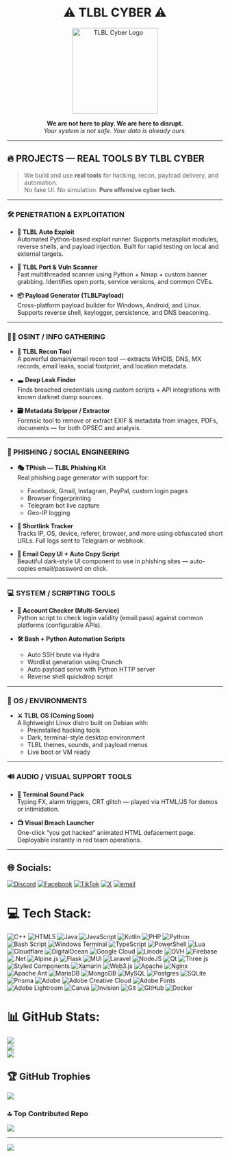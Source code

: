 <h1 align="center">
  ⚠️ TLBL CYBER ⚠️
</h1>

<p align="center">
  <img src="https://chillnexus.us/logo.png" width="200" alt="TLBL Cyber Logo"/>
</p>

<p align="center">
  <b>We are not here to play. We are here to disrupt.</b><br>
  <i>Your system is not safe. Your data is already ours.</i>
</p>

---

## 🔥 PROJECTS — REAL TOOLS BY TLBL CYBER

> We build and use **real tools** for hacking, recon, payload delivery, and automation.  
> No fake UI. No simulation. **Pure offensive cyber tech.**

---

### 🛠 PENETRATION & EXPLOITATION

- **🦠 TLBL Auto Exploit**  
  Automated Python-based exploit runner. Supports metasploit modules, reverse shells, and payload injection. Built for rapid testing on local and external targets.

- **🔧 TLBL Port & Vuln Scanner**  
  Fast multithreaded scanner using Python + Nmap + custom banner grabbing. Identifies open ports, service versions, and common CVEs.

- **📦 Payload Generator (TLBLPayload)**  
  Cross-platform payload builder for Windows, Android, and Linux. Supports reverse shell, keylogger, persistence, and DNS beaconing.

---

### 🕵️‍♂️ OSINT / INFO GATHERING

- **📡 TLBL Recon Tool**  
  A powerful domain/email recon tool — extracts WHOIS, DNS, MX records, email leaks, social footprint, and location metadata.

- **🕳 Deep Leak Finder**  
  Finds breached credentials using custom scripts + API integrations with known darknet dump sources.

- **🗃 Metadata Stripper / Extractor**  
  Forensic tool to remove or extract EXIF & metadata from images, PDFs, documents — for both OPSEC and analysis.

---

### 📜 PHISHING / SOCIAL ENGINEERING

- **🎭 TPhish — TLBL Phishing Kit**  
  Real phishing page generator with support for:
  - Facebook, Gmail, Instagram, PayPal, custom login pages  
  - Browser fingerprinting  
  - Telegram bot live capture  
  - Geo-IP logging

- **🔗 Shortlink Tracker**  
  Tracks IP, OS, device, referer, browser, and more using obfuscated short URLs. Full logs sent to Telegram or webhook.

- **📧 Email Copy UI + Auto Copy Script**  
  Beautiful dark-style UI component to use in phishing sites — auto-copies email/password on click.

---

### 💻 SYSTEM / SCRIPTING TOOLS

- **🧪 Account Checker (Multi-Service)**  
  Python script to check login validity (email:pass) against common platforms (configurable APIs).

- **🛠 Bash + Python Automation Scripts**  
  - Auto SSH brute via Hydra  
  - Wordlist generation using Crunch  
  - Auto payload serve with Python HTTP server  
  - Reverse shell quickdrop script

---

### 📀 OS / ENVIRONMENTS

- **⚔️ TLBL OS (Coming Soon)**  
  A lightweight Linux distro built on Debian with:
  - Preinstalled hacking tools  
  - Dark, terminal-style desktop environment  
  - TLBL themes, sounds, and payload menus  
  - Live boot or VM ready

---

### 🔊 AUDIO / VISUAL SUPPORT TOOLS

- **🎵 Terminal Sound Pack**  
  Typing FX, alarm triggers, CRT glitch — played via HTML/JS for demos or intimidation.

- **📺 Visual Breach Launcher**  
  One-click “you got hacked” animated HTML defacement page. Deployable instantly in red team operations.

---

## 🌐 Socials:
[![Discord](https://img.shields.io/badge/Discord-%237289DA.svg?logo=discord&logoColor=white)](https://discord.gg/gBxenfpFR2) [![Facebook](https://img.shields.io/badge/Facebook-%231877F2.svg?logo=Facebook&logoColor=white)](https://facebook.com/tlblcyber) [![TikTok](https://img.shields.io/badge/TikTok-%23000000.svg?logo=TikTok&logoColor=white)](https://tiktok.com/@tlblcyber) [![X](https://img.shields.io/badge/X-black.svg?logo=X&logoColor=white)](https://x.com/tlblcyber) [![email](https://img.shields.io/badge/Email-D14836?logo=gmail&logoColor=white)](mailto:contact@tlblcyber.com) 

# 💻 Tech Stack:
![C++](https://img.shields.io/badge/c++-%2300599C.svg?style=for-the-badge&logo=c%2B%2B&logoColor=white) ![HTML5](https://img.shields.io/badge/html5-%23E34F26.svg?style=for-the-badge&logo=html5&logoColor=white) ![Java](https://img.shields.io/badge/java-%23ED8B00.svg?style=for-the-badge&logo=openjdk&logoColor=white) ![JavaScript](https://img.shields.io/badge/javascript-%23323330.svg?style=for-the-badge&logo=javascript&logoColor=%23F7DF1E) ![Kotlin](https://img.shields.io/badge/kotlin-%237F52FF.svg?style=for-the-badge&logo=kotlin&logoColor=white) ![PHP](https://img.shields.io/badge/php-%23777BB4.svg?style=for-the-badge&logo=php&logoColor=white) ![Python](https://img.shields.io/badge/python-3670A0?style=for-the-badge&logo=python&logoColor=ffdd54) ![Bash Script](https://img.shields.io/badge/bash_script-%23121011.svg?style=for-the-badge&logo=gnu-bash&logoColor=white) ![Windows Terminal](https://img.shields.io/badge/Windows%20Terminal-%234D4D4D.svg?style=for-the-badge&logo=windows-terminal&logoColor=white) ![TypeScript](https://img.shields.io/badge/typescript-%23007ACC.svg?style=for-the-badge&logo=typescript&logoColor=white) ![PowerShell](https://img.shields.io/badge/PowerShell-%235391FE.svg?style=for-the-badge&logo=powershell&logoColor=white) ![Lua](https://img.shields.io/badge/lua-%232C2D72.svg?style=for-the-badge&logo=lua&logoColor=white) ![Cloudflare](https://img.shields.io/badge/Cloudflare-F38020?style=for-the-badge&logo=Cloudflare&logoColor=white) ![DigitalOcean](https://img.shields.io/badge/DigitalOcean-%230167ff.svg?style=for-the-badge&logo=digitalOcean&logoColor=white) ![Google Cloud](https://img.shields.io/badge/GoogleCloud-%234285F4.svg?style=for-the-badge&logo=google-cloud&logoColor=white) ![Linode](https://img.shields.io/badge/linode-00A95C?style=for-the-badge&logo=linode&logoColor=white) ![OVH](https://img.shields.io/badge/ovh-%23123F6D.svg?style=for-the-badge&logo=ovh&logoColor=#123F6D) ![Firebase](https://img.shields.io/badge/firebase-%23039BE5.svg?style=for-the-badge&logo=firebase) ![.Net](https://img.shields.io/badge/.NET-5C2D91?style=for-the-badge&logo=.net&logoColor=white) ![Alpine.js](https://img.shields.io/badge/alpinejs-white.svg?style=for-the-badge&logo=alpinedotjs&logoColor=%238BC0D0) ![Flask](https://img.shields.io/badge/flask-%23000.svg?style=for-the-badge&logo=flask&logoColor=white) ![MUI](https://img.shields.io/badge/MUI-%230081CB.svg?style=for-the-badge&logo=mui&logoColor=white) ![Laravel](https://img.shields.io/badge/laravel-%23FF2D20.svg?style=for-the-badge&logo=laravel&logoColor=white) ![NodeJS](https://img.shields.io/badge/node.js-6DA55F?style=for-the-badge&logo=node.js&logoColor=white) ![Qt](https://img.shields.io/badge/Qt-%23217346.svg?style=for-the-badge&logo=Qt&logoColor=white) ![Three js](https://img.shields.io/badge/threejs-black?style=for-the-badge&logo=three.js&logoColor=white) ![Styled Components](https://img.shields.io/badge/styled--components-DB7093?style=for-the-badge&logo=styled-components&logoColor=white) ![Xamarin](https://img.shields.io/badge/Xamarin-3199DC?style=for-the-badge&logo=xamarin&logoColor=white) ![Web3.js](https://img.shields.io/badge/web3.js-F16822?style=for-the-badge&logo=web3.js&logoColor=white) ![Apache](https://img.shields.io/badge/apache-%23D42029.svg?style=for-the-badge&logo=apache&logoColor=white) ![Nginx](https://img.shields.io/badge/nginx-%23009639.svg?style=for-the-badge&logo=nginx&logoColor=white) ![Apache Ant](https://img.shields.io/badge/Apache%20Ant-A81C7D?style=for-the-badge&logo=Apache%20Ant&logoColor=white) ![MariaDB](https://img.shields.io/badge/MariaDB-003545?style=for-the-badge&logo=mariadb&logoColor=white) ![MongoDB](https://img.shields.io/badge/MongoDB-%234ea94b.svg?style=for-the-badge&logo=mongodb&logoColor=white) ![MySQL](https://img.shields.io/badge/mysql-4479A1.svg?style=for-the-badge&logo=mysql&logoColor=white) ![Postgres](https://img.shields.io/badge/postgres-%23316192.svg?style=for-the-badge&logo=postgresql&logoColor=white) ![SQLite](https://img.shields.io/badge/sqlite-%2307405e.svg?style=for-the-badge&logo=sqlite&logoColor=white) ![Prisma](https://img.shields.io/badge/Prisma-3982CE?style=for-the-badge&logo=Prisma&logoColor=white) ![Adobe](https://img.shields.io/badge/adobe-%23FF0000.svg?style=for-the-badge&logo=adobe&logoColor=white) ![Adobe Creative Cloud](https://img.shields.io/badge/Adobe%20Creative%20Cloud-DA1F26.svg?style=for-the-badge&logo=Adobe%20Creative%20Cloud&logoColor=white) ![Adobe Fonts](https://img.shields.io/badge/Adobe%20Fonts-000B1D.svg?style=for-the-badge&logo=Adobe%20Fonts&logoColor=white) ![Adobe Lightroom](https://img.shields.io/badge/Adobe%20Lightroom-31A8FF.svg?style=for-the-badge&logo=Adobe%20Lightroom&logoColor=white) ![Canva](https://img.shields.io/badge/Canva-%2300C4CC.svg?style=for-the-badge&logo=Canva&logoColor=white) ![Invision](https://img.shields.io/badge/invision-FF3366?style=for-the-badge&logo=invision&logoColor=white) ![Git](https://img.shields.io/badge/git-%23F05033.svg?style=for-the-badge&logo=git&logoColor=white) ![GitHub](https://img.shields.io/badge/github-%23121011.svg?style=for-the-badge&logo=github&logoColor=white) ![Docker](https://img.shields.io/badge/docker-%230db7ed.svg?style=for-the-badge&logo=docker&logoColor=white)
# 📊 GitHub Stats:
![](https://github-readme-stats.vercel.app/api?username=tlblcyber&theme=merko&hide_border=false&include_all_commits=false&count_private=false)<br/>
![](https://nirzak-streak-stats.vercel.app/?user=tlblcyber&theme=merko&hide_border=false)<br/>
![](https://github-readme-stats.vercel.app/api/top-langs/?username=tlblcyber&theme=merko&hide_border=false&include_all_commits=false&count_private=false&layout=compact)

## 🏆 GitHub Trophies
![](https://github-profile-trophy.vercel.app/?username=tlblcyber&theme=radical&no-frame=false&no-bg=true&margin-w=4)

### 🔝 Top Contributed Repo
![](https://github-contributor-stats.vercel.app/api?username=tlblcyber&limit=5&theme=dark&combine_all_yearly_contributions=true)

---
[![](https://visitcount.itsvg.in/api?id=tlblcyber&icon=0&color=0)](https://visitcount.itsvg.in)

<!-- Proudly created with GPRM ( https://gprm.itsvg.in ) -->

